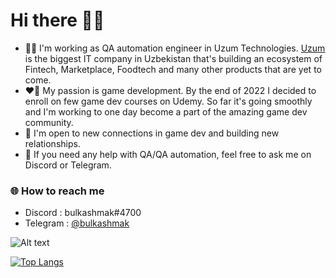 # Hi there 😶‍🌫️

- 👨‍💻 I'm working as QA automation engineer in Uzum Technologies. [Uzum](https://uzum.com/) is the biggest IT company in Uzbekistan that's building an ecosystem of Fintech, Marketplace, Foodtech and many other products that are yet to come.
- ❤️‍🔥 My passion is game development. By the end of 2022 I decided to enroll on few game dev courses on Udemy. So far it's going smoothly and I'm working to one day become a part of the amazing game dev community.
- 🤝 I'm open to new connections in game dev and building new relationships.
- 👻 If you need any help with QA/QA automation, feel free to ask me on Discord or Telegram.
### 🌐 How to reach me
- Discord  : bulkashmak#4700
- Telegram : [@bulkashmak](https://t.me/bulkashmak)
<!-- Markdown -->
![Alt text](https://spotify-recently-played-readme.vercel.app/api?user=31lxz2d4byvb763zh6q64easll7a&count=3&width=850)
<!-- Markdown -->
[![Top Langs](https://github-readme-stats.vercel.app/api/top-langs/?username=bulkashmak&card_width=850)](https://github.com/anuraghazra/github-readme-stats)
<!--
**bulkashmak/bulkashmak** is a ✨ _special_ ✨ repository because its `README.md` (this file) appears on your GitHub profile.

Here are some ideas to get you started:

- 🔭 I’m currently working on ...
- 🌱 I’m currently learning ...
- 👯 I’m looking to collaborate on ...
- 🤔 I’m looking for help with ...
- 💬 Ask me about ...
- 📫 How to reach me: ...
- 😄 Pronouns: ...
- ⚡ Fun fact: ...
-->
